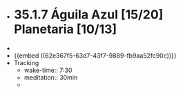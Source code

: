- # 35.1.7 Águila Azul [15/20] Planetaria [10/13]
-
- {{embed ((62e367f5-63d7-43f7-9889-fb9aa52fc90c))}}
- Tracking
	- wake-time:: 7:30
	- meditation:: 30min
	-